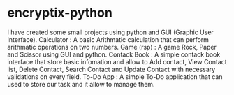 # encryptix-python
I have created some small projects using python and GUI (Graphic User Interface).
Calculator : A basic Arithmatic calculation that can perform arithmatic operations on two numbers.
Game (rsp) : A game Rock, Paper and Scissor using GUI and python. 
Contack Book :  A simple contack book interface that store basic infomation and allow to Add contact, View Contact list, Delete Contact, Search Contact and Update Contact with necessary validations on every field.
To-Do App :  A simple To-Do application that can used to store our task and it allow to manage them.
